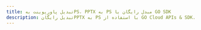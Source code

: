 ---title: تبدیل پاورپوینت بهPS، PPTX به PS مبدل رایگان یا GO SDKdescription: تبدیل رایگانPPTX به PS با استفاده از GO Cloud APIs & SDK. همچنین اسناد Microsoft PowerPoint را در Cloud ایجاد، ویرایش و رندر کنید.---